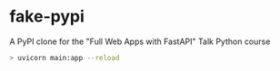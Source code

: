 # fake-pypi
A PyPI clone for the "Full Web Apps with FastAPI" Talk Python course

```bash
> uvicorn main:app --reload
```
